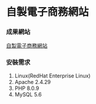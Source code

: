 # 自製電子商務網站

### 成果網站
[自製電子商務網站](https://chun-hung.idv.tw)

### 安裝需求
1. Linux(RedHat Enterprise Linux)
2. Apache 2.4.29
3. PHP 8.0.9
4. MySQL 5.6